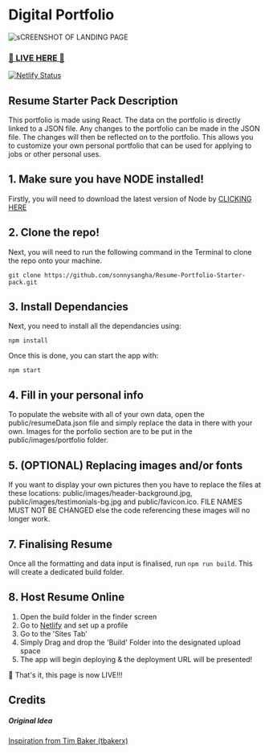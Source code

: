 # Digital Portfolio

![sCREENSHOT OF LANDING PAGE](https://user-images.githubusercontent.com/54403943/128261646-7b763e90-16df-4b0f-bd69-d57ca0acded5.png)

### <a href="https://vigilant-bell-79504c.netlify.app/" target="\_blank" rel="noopener noreferrer">🚀 LIVE HERE 🚀</a>
[![Netlify Status](https://api.netlify.com/api/v1/badges/0c2ed22c-cfef-4b27-920c-174deb88f75a/deploy-status)](https://app.netlify.com/sites/vigilant-bell-79504c/deploys)

## Resume Starter Pack Description

This portfolio is made using React. The data on the portfolio is directly linked to a JSON file. Any changes to the portfolio can be made in the JSON file. The changes will then be reflected on to the portfolio. This allows you to customize your own personal portfolio that can be used for applying to jobs or other personal uses.

## 1. Make sure you have NODE installed!

Firstly, you will need to download the latest version of Node by <a href="https://nodejs.org/en/download/">CLICKING HERE</a>

## 2. Clone the repo!

Next, you will need to run the following command in the Terminal to clone the repo onto your machine.

`git clone https://github.com/sonnysangha/Resume-Portfolio-Starter-pack.git`

## 3. Install Dependancies

Next, you need to install all the dependancies using:

`npm install`

Once this is done, you can start the app with:

`npm start`

## 4. Fill in your personal info

To populate the website with all of your own data, open the public/resumeData.json file and simply replace the data in there with your own. Images for the porfolio section are to be put in the public/images/portfolio folder.

## 5. (OPTIONAL) Replacing images and/or fonts

If you want to display your own pictures then you have to replace the files at these locations: public/images/header-background.jpg, public/images/testimonials-bg.jpg and public/favicon.ico. FILE NAMES MUST NOT BE CHANGED else the code referencing these images will no longer work.

## 7. Finalising Resume

Once all the formatting and data input is finalised, run `npm run build`. This will create a dedicated build folder.

## 8. Host Resume Online

1. Open the build folder in the finder screen
2. Go to <a href="https://www.netlify.com/">Netlify</a> and set up a profile
3. Go to the 'Sites Tab'
4. Simply Drag and drop the 'Build' Folder into the designated upload space
5. The app will begin deploying & the deployment URL will be presented!

🚀 That's it, this page is now LIVE!!!

## Credits

##### Original Idea

<a href="https://github.com/tbakerx/react-resume-template/blob/master/README.md">Inspiration from Tim Baker (tbakerx)</a>

